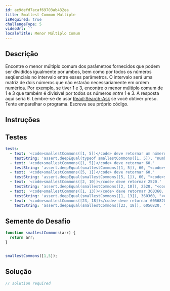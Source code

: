 ```yaml
---
id: ae9defd7acaf69703ab432ea
title: Smallest Common Multiple
isRequired: true
challengeType: 5
videoUrl: ''
localeTitle: Menor Múltiplo Comum
---
```


## Descrição
<section id="description"> Encontre o menor múltiplo comum dos parâmetros fornecidos que podem ser divididos igualmente por ambos, bem como por todos os números seqüenciais no intervalo entre esses parâmetros. O intervalo será uma matriz de dois números que não estarão necessariamente em ordem numérica. Por exemplo, se tiver 1 e 3, encontre o menor múltiplo comum de 1 e 3 que também é divisível por todos os números <em>entre</em> 1 e 3. A resposta aqui seria 6. Lembre-se de usar <a href="http://forum.freecodecamp.org/t/how-to-get-help-when-you-are-stuck/19514" target="_blank">Read-Search-Ask</a> se você obtiver preso. Tente emparelhar o programa. Escreva seu próprio código. </section>

## Instruções
<section id="instructions">
</section>

## Testes
<section id='tests'>

```yml
tests:
  - text: '<code>smallestCommons([1, 5])</code> deve retornar um número.'
    testString: 'assert.deepEqual(typeof smallestCommons([1, 5]), "number", "<code>smallestCommons([1, 5])</code> should return a number.");'
  - text: '<code>smallestCommons([1, 5])</code> deve retornar 60.'
    testString: 'assert.deepEqual(smallestCommons([1, 5]), 60, "<code>smallestCommons([1, 5])</code> should return 60.");'
  - text: '<code>smallestCommons([5, 1])</code> deve retornar 60.'
    testString: 'assert.deepEqual(smallestCommons([5, 1]), 60, "<code>smallestCommons([5, 1])</code> should return 60.");'
  - text: '<code>smallestCommons([2, 10])</code> deve retornar 2520.'
    testString: 'assert.deepEqual(smallestCommons([2, 10]), 2520, "<code>smallestCommons([2, 10])</code> should return 2520.");'
  - text: '<code>smallestCommons([1, 13])</code> deve retornar 360360.'
    testString: 'assert.deepEqual(smallestCommons([1, 13]), 360360, "<code>smallestCommons([1, 13])</code> should return 360360.");'
  - text: '<code>smallestCommons([23, 18])</code> deve retornar 6056820.'
    testString: 'assert.deepEqual(smallestCommons([23, 18]), 6056820, "<code>smallestCommons([23, 18])</code> should return 6056820.");'

```

</section>

## Semente do Desafio
<section id='challengeSeed'>

<div id='js-seed'>

```js
function smallestCommons(arr) {
  return arr;
}


smallestCommons([1,5]);

```

</div>



</section>

## Solução
<section id='solution'>

```js
// solution required
```
</section>
